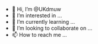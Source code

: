 - 👋 Hi, I’m @UKdmuw
- 👀 I’m interested in ...
- 🌱 I’m currently learning ...
- 💞️ I’m looking to collaborate on ...
- 📫 How to reach me ...

<!---
UKdmuw/UKdmuw is a ✨ special ✨ repository because its `README.md` (this file) appears on your GitHub profile.
You can click the Preview link to take a look at your changes.
--->
